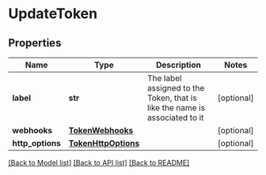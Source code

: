 # UpdateToken

## Properties
Name | Type | Description | Notes
------------ | ------------- | ------------- | -------------
**label** | **str** | The label assigned to the Token, that is like the name is associated to it | [optional] 
**webhooks** | [**TokenWebhooks**](TokenWebhooks.md) |  | [optional] 
**http_options** | [**TokenHttpOptions**](TokenHttpOptions.md) |  | [optional] 

[[Back to Model list]](../README.md#documentation-for-models) [[Back to API list]](../README.md#documentation-for-api-endpoints) [[Back to README]](../README.md)



